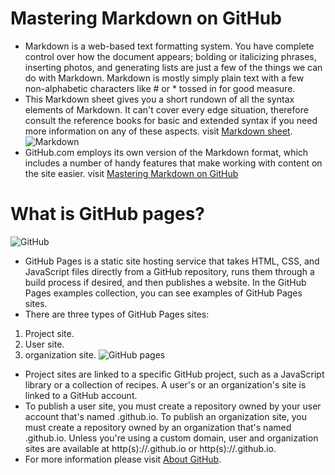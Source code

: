 # Mastering Markdown on GitHub
* Markdown is a web-based text formatting system. You have complete control over how the document appears; bolding or italicizing phrases, inserting photos, and generating lists are just a few of the things we can do with Markdown. Markdown is mostly simply plain text with a few non-alphabetic characters like # or * tossed in for good measure.
* This Markdown sheet gives you a short rundown of all the syntax elements of Markdown. It can't cover every edge situation, therefore consult the reference books for basic and extended syntax if you need more information on any of these aspects. visit [Markdown sheet](https://www.markdownguide.org/cheat-sheet/).
 ![Markdown](https://miro.medium.com/max/700/0*lzRmzAy5OICef7rK.png)
* GitHub.com employs its own version of the Markdown format, which includes a number of handy features that make working with content on the site easier.
visit [Mastering Markdown on GitHub](https://guides.github.com/features/mastering-markdown/)
# What is GitHub pages?
![GitHub](https://miro.medium.com/max/2000/1*UBPbXxCACLSygvXutPPGSA.jpeg)
* GitHub Pages is a static site hosting service that takes HTML, CSS, and JavaScript files directly from a GitHub repository, runs them through a build process if desired, and then publishes a website. In the GitHub Pages examples collection, you can see examples of GitHub Pages sites.
* There are three types of GitHub Pages sites:
1. Project site.
2. User site.
3. organization site.
![GitHub pages](https://pages.github.com/images/code-editor@2x.png)
* Project sites are linked to a specific GitHub project, such as a JavaScript library or a collection of recipes. A user's or an organization's site is linked to a GitHub account.
* To publish a user site, you must create a repository owned by your user account that's named <username>.github.io. To publish an organization site, you must create a repository owned by an organization that's named <organization>.github.io. Unless you're using a custom domain, user and organization sites are available at http(s)://<username>.github.io or http(s)://<organization>.github.io.
* For more information please visit [About GitHub](https://docs.github.com/en/pages/getting-started-with-github-pages/about-github-pages).
